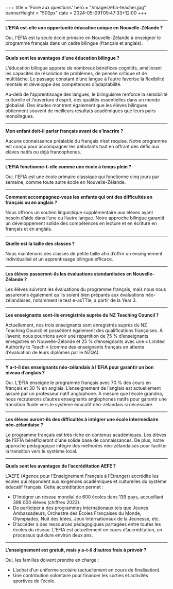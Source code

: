 +++
title = 'Foire aux questions'
hero = "/images/efia-teacher.jpg"
bannerHeight = "500px"
date = 2024-05-09T09:47:33+12:00
+++

---
**L’EFIA est-elle une opportunité éducative unique en Nouvelle-Zélande ?**

Oui, l’EFIA est la seule école primaire en Nouvelle-Zélande à enseigner le programme français
dans un cadre bilingue (français et anglais).

---
**Quels sont les avantages d’une éducation bilingue ?**

L’éducation bilingue apporte de nombreux bénéfices cognitifs, améliorant les capacités de résolution de problèmes, de pensée critique et de multitâche. Le passage constant d’une langue à l’autre favorise la flexibilité mentale et développe des compétences d’adaptabilité.

Au-delà de l’apprentissage des langues, le bilinguisme renforce la sensibilité culturelle et l’ouverture d’esprit, des qualités essentielles dans un monde globalisé. Des études montrent également que les élèves bilingues obtiennent souvent de meilleurs résultats académiques que leurs pairs monolingues.

---
**Mon enfant doit-il parler français avant de s’inscrire ?**

Aucune connaissance préalable du français n’est requise. Notre programme est conçu pour accompagner les débutants tout en offrant des défis aux élèves natifs ou déjà francophones.

---
**L’EFIA fonctionne-t-elle comme une école à temps plein ?**

Oui, l’EFIA est une école primaire classique qui fonctionne cinq jours par semaine, comme toute autre école en Nouvelle-Zélande.

---
**Comment accompagnez-vous les enfants qui ont des difficultés en français ou en anglais ?**

Nous offrons un soutien linguistique supplémentaire aux élèves ayant besoin d’aide dans l’une ou l’autre langue. Notre approche bilingue garantit un développement solide des compétences en lecture et en écriture en français et en anglais.

---
**Quelle est la taille des classes ?**

Nous maintenons des classes de petite taille afin d’offrir un enseignement individualisé et un apprentissage bilingue efficace.

---
**Les élèves passeront-ils les évaluations standardisées en Nouvelle-Zélande ?**

Les élèves suivront les évaluations du programme français, mais nous nous assurerons également qu’ils soient bien préparés aux évaluations néo-zélandaises, notamment le test e-asTTle, à partir de la Year 3.

---
**Les enseignants sont-ils enregistrés auprès du NZ Teaching Council ?**

Actuellement, nos trois enseignants sont enregistrés auprès du NZ Teaching Council et possèdent également des qualifications françaises. À l’avenir, nous pourrions avoir une répartition de 75 % d’enseignants enregistrés en Nouvelle-Zélande et 25 % d’enseignants avec une « Limited Authority to Teach » (comme des enseignants français en attente d’évaluation de leurs diplômes par le NZQA).

---
**Y a-t-il des enseignants néo-zélandais à l’EFIA pour garantir un bon niveau d’anglais ?**

Oui. L’EFIA enseigne le programme français avec 70 % des cours en français et 30 % en anglais. L’enseignement de l’anglais est actuellement assuré par un professeur natif anglophone. À mesure que l’école grandira, nous recruterons d’autres enseignants anglophones natifs pour garantir une transition fluide vers le système éducatif néo-zélandais si nécessaire.

---
**Les élèves auront-ils des difficultés à intégrer une école intermédiaire néo-zélandaise ?**

Le programme français est très riche en contenus académiques. Les élèves de l’EFIA bénéficieront d’une solide base de connaissances. De plus, notre approche pédagogique intègre des méthodes néo-zélandaises pour faciliter la transition vers le système local.

---
**Quels sont les avantages de l’accréditation AEFE ?**

L’AEFE (Agence pour l’Enseignement Français à l’Étranger) accrédite les écoles qui répondent aux exigences académiques et culturelles du système éducatif français. Cette accréditation permet :
* D’intégrer un réseau mondial de 600 écoles dans 139 pays, accueillant 398 000 élèves
(chiffres 2023).
* De participer à des programmes internationaux tels que Jeunes Ambassadeurs,
Orchestre des Écoles Françaises du Monde, Olympiades, Nuit des Idées, Jeux
Internationaux de la Jeunesse, etc.
* D’accéder à des ressources pédagogiques partagées entre toutes les écoles du réseau.
L’EFIA est actuellement en cours d’accréditation, un processus qui dure environ deux ans.

---
**L’enseignement est gratuit, mais y a-t-il d’autres frais à prévoir ?**

Oui, les familles doivent prendre en charge :
* L’achat d’un uniforme scolaire (actuellement en cours de finalisation).
* Une contribution volontaire pour financer les sorties et activités sportives de l’école.